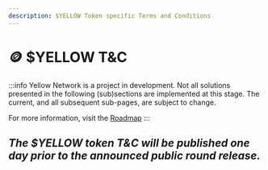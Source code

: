 ```yaml
---
description: $YELLOW Token specific Terms and Conditions
---
```


# 🪙 $YELLOW T&C

:::info
Yellow Network is a project in development. Not all solutions presented in the following (sub)sections are implemented at this stage. The current, and all subsequent sub-pages, are subject to change.

For more information, visit the [Roadmap](../about/roadmap.md)
:::

## _**The $YELLOW token T\&C will be published one day prior to the announced public round release.**_
